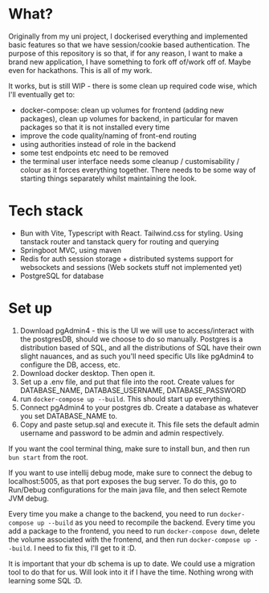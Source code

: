 # What?
Originally from my uni project, I dockerised everything and implemented basic features so that we have session/cookie based authentication.
The purpose of this repository is so that, if for any reason, I want to make a brand new application, I have something to fork off of/work off of. Maybe even for hackathons.
This is all of my work.

It works, but is still WIP - there is some clean up required code wise, which I'll eventually get to:
- docker-compose: clean up volumes for frontend (adding new packages), clean up volumes for backend, in particular for maven packages so that it is not installed every time
- improve the code quality/naming of front-end routing
- using authorities instead of role in the backend
- some test endpoints etc need to be removed
- the terminal user interface needs some cleanup / customisability / colour as it forces everything together. There needs to be some way of starting things separately whilst maintaining the look.

# Tech stack
- Bun with Vite, Typescript with React. Tailwind.css for styling. Using tanstack router and tanstack query for routing and querying
- Springboot MVC, using maven
- Redis for auth session storage + distributed systems support for websockets and sessions (Web sockets stuff not implemented yet)
- PostgreSQL for database

# Set up
1. Download pgAdmin4 - this is the UI we will use to access/interact with the postgresDB, should we choose to do so manually. Postgres is a distribution based of SQL, and all the distributions of SQL have their own slight nauances, and as such you'll need specific UIs like pgAdmin4 to configure the DB, access, etc. 
2. Download docker desktop. Then open it.
3. Set up a .env file, and put that file into the root. Create values for DATABASE_NAME, DATABASE_USERNAME, DATABASE_PASSWORD
4. run `docker-compose up --build`. This should start up everything.
5. Connect pgAdmin4 to your postgres db. Create a database as whatever you set DATABASE_NAME to.
6. Copy and paste setup.sql and execute it. This file sets the default admin username and password to be admin and admin respectively.

If you want the cool terminal thing, make sure to install bun, and then run `bun start` from the root.

If you want to use intellij debug mode, make sure to connect the debug to localhost:5005, as that port exposes the bug server. To do this, go to Run/Debug configurations for the main java file, and then select Remote JVM debug.

Every time you make a change to the backend, you need to run `docker-compose up --build` as you need to recompile the backend. 
Every time you add a package to the frontend, you need to run `docker-compose down`, delete the volume associated with the frontend, and then run `docker-compose up --build`. I need to fix this, I'll get to it :D.

It is important that your db schema is up to date. We could use a migration tool to do that for us. Will look into it if I have the time. Nothing wrong with learning some SQL :D.
